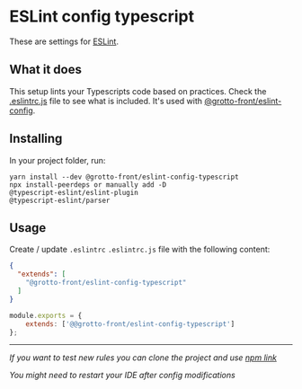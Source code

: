 # ESLint config typescript

These are settings for [ESLint](https://eslint.org/).

## What it does

This setup lints your Typescripts code based on practices. Check the [.eslintrc.js](.eslintrc.js) file to see what is included.
It's used with [@grotto-front/eslint-config](../eslint-config).

## Installing

In your project folder, run:

```
yarn install --dev @grotto-front/eslint-config-typescript
npx install-peerdeps or manually add -D
@typescript-eslint/eslint-plugin
@typescript-eslint/parser
```

## Usage

Create / update  `.eslintrc` `.eslintrc.js` file with the following content:

```json
{
  "extends": [
    "@grotto-front/eslint-config-typescript"
  ]
}
```

```js
module.exports = {
    extends: ['@@grotto-front/eslint-config-typescript']
};
```

---

*If you want to test new rules you can clone the project and use [npm link](https://docs.npmjs.com/cli/v6/commands/npm-link)*

*You might need to restart your IDE after config modifications*
